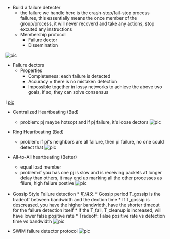 * Build a failure detecter 
    * the failure we handle here is the crash-stop/fail-stop process failures, this essentially means the once member of 
    the group/process, it will never recoverd and take any actions, stop excuted any instructions 
    * Membership protocol
        * Failure dector
        * Dissemination 

![pic](https://cloud.githubusercontent.com/assets/9062406/8636373/92b3dbc6-2812-11e5-96e0-fae60b13cfe2.png)

* Failure dectors 
    * Properties
        * Completeness: each failure is detected
        * Accuracy = there is no mistaken detection 
        * Impossible together in lossy networks to achieve the above two goals, if so, they can solve consensus
  
! [pic](https://cloud.githubusercontent.com/assets/9062406/8636396/d39aba8c-2813-11e5-94db-a432c36b2330.png)

* Centralized Heartbeating (Bad)
    * problem: pj maybe hotsopt and if pj failure, it's loose dectors
    ![pic](https://cloud.githubusercontent.com/assets/9062406/8636411/6876ec7a-2814-11e5-8334-c3c179910d04.png)
    
* Ring Heartbeating (Bad)
    * problem: if pi's neighbors are all failure, then pi failure, no one could detect that 
    ![pic](https://cloud.githubusercontent.com/assets/9062406/8636413/74ba4428-2814-11e5-8bc4-214217b1297b.png)

* All-to-All heartbeating (Better)
    * equal load member
    * problem:if you has one pj is slow and is receiving packets at longer delay than others, it may end up
    marking all the other processes as filure, high failure postive 
    ![pic](https://cloud.githubusercontent.com/assets/9062406/8636428/2273a618-2815-11e5-8153-8cfd5c518561.png)

* Gossip Style Failure detection 
      * 见讲义
      * Gossip period T_gossip is the tradeoff between bandwidth and the dection time
      * If T_gossip is descreased, you have the higher bandwidth, have the shorter timeout for the failure detection itself
      * If the T_fail, T_cleanup is increased, will have lower false positive rate 
      * Tradeoff: False positive rate vs detection time vs bandwidth 
      ![pic](https://cloud.githubusercontent.com/assets/9062406/8636472/6757adcc-2817-11e5-8ccd-bab5647796df.png)

* SWIM failure detector protocol
      ![pic](https://cloud.githubusercontent.com/assets/9062406/8636488/d1da8d62-2818-11e5-9796-236adb3e6d34.png)
